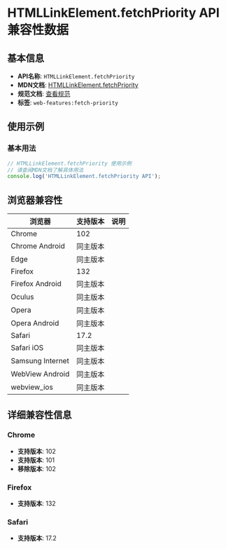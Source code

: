 # HTMLLinkElement.fetchPriority API 兼容性数据

## 基本信息

- **API名称**: `HTMLLinkElement.fetchPriority`
- **MDN文档**: [HTMLLinkElement.fetchPriority](https://developer.mozilla.org/docs/Web/API/HTMLLinkElement/fetchPriority)
- **规范文档**: [查看规范](https://html.spec.whatwg.org/multipage/semantics.html#dom-link-fetchpriority)
- **标签**: `web-features:fetch-priority`

## 使用示例

### 基本用法

```javascript
// HTMLLinkElement.fetchPriority 使用示例
// 请查阅MDN文档了解具体用法
console.log('HTMLLinkElement.fetchPriority API');
```

## 浏览器兼容性

| 浏览器 | 支持版本 | 说明 |
|--------|----------|------|
| Chrome | 102 |  |
| Chrome Android | 同主版本 |  |
| Edge | 同主版本 |  |
| Firefox | 132 |  |
| Firefox Android | 同主版本 |  |
| Oculus | 同主版本 |  |
| Opera | 同主版本 |  |
| Opera Android | 同主版本 |  |
| Safari | 17.2 |  |
| Safari iOS | 同主版本 |  |
| Samsung Internet | 同主版本 |  |
| WebView Android | 同主版本 |  |
| webview_ios | 同主版本 |  |

## 详细兼容性信息

### Chrome

- **支持版本**: 102
- **支持版本**: 101
- **移除版本**: 102

### Firefox

- **支持版本**: 132

### Safari

- **支持版本**: 17.2


